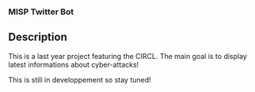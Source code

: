 ### MISP Twitter Bot
## Description
This is a last year project featuring the CIRCL.
The main goal is to display latest informations about cyber-attacks!

This is still in developpement so stay tuned!